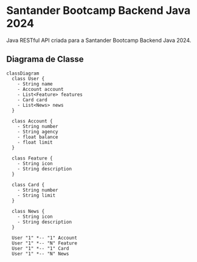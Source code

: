 # Santander Bootcamp Backend Java 2024
Java RESTful API criada para a Santander Bootcamp Backend Java 2024.

## Diagrama de Classe

```mermaid
classDiagram
  class User {
    - String name
    - Account account
    - List<Feature> features
    - Card card
    - List<News> news
  }
  
  class Account {
    - String number
    - String agency
    - float balance
    - float limit
  }
  
  class Feature {
    - String icon
    - String description
  }
  
  class Card {
    - String number
    - String limit
  }
  
  class News {
    - String icon
    - String description
  }
  
  User "1" *-- "1" Account
  User "1" *-- "N" Feature
  User "1" *-- "1" Card
  User "1" *-- "N" News
```
